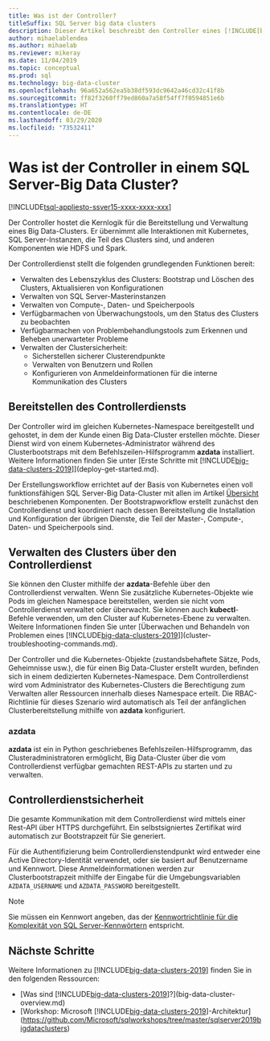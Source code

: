 ```yaml
---
title: Was ist der Controller?
titleSuffix: SQL Server big data clusters
description: Dieser Artikel beschreibt den Controller eines [!INCLUDE[big-data-clusters-2019](../includes/ssbigdataclusters-ver15.md)].
author: mihaelablendea
ms.author: mihaelab
ms.reviewer: mikeray
ms.date: 11/04/2019
ms.topic: conceptual
ms.prod: sql
ms.technology: big-data-cluster
ms.openlocfilehash: 96a652a562ea5b38df593dc9642a46cd32c41f8b
ms.sourcegitcommit: ff82f3260ff79ed860a7a58f54ff7f0594851e6b
ms.translationtype: HT
ms.contentlocale: de-DE
ms.lasthandoff: 03/29/2020
ms.locfileid: "73532411"
---
```

# <a name="what-is-the-controller-on-a-sql-server-big-data-cluster"></a>Was ist der Controller in einem SQL Server-Big Data Cluster?

[!INCLUDE[tsql-appliesto-ssver15-xxxx-xxxx-xxx](../includes/tsql-appliesto-ssver15-xxxx-xxxx-xxx.md)]

Der Controller hostet die Kernlogik für die Bereitstellung und Verwaltung eines Big Data-Clusters. Er übernimmt alle Interaktionen mit Kubernetes, SQL Server-Instanzen, die Teil des Clusters sind, und anderen Komponenten wie HDFS und Spark.

Der Controllerdienst stellt die folgenden grundlegenden Funktionen bereit:

- Verwalten des Lebenszyklus des Clusters: Bootstrap und Löschen des Clusters, Aktualisieren von Konfigurationen
- Verwalten von SQL Server-Masterinstanzen
- Verwalten von Compute-, Daten- und Speicherpools
- Verfügbarmachen von Überwachungstools, um den Status des Clusters zu beobachten
- Verfügbarmachen von Problembehandlungstools zum Erkennen und Beheben unerwarteter Probleme
- Verwalten der Clustersicherheit:
  - Sicherstellen sicherer Clusterendpunkte
  - Verwalten von Benutzern und Rollen
  - Konfigurieren von Anmeldeinformationen für die interne Kommunikation des Clusters

## <a name="deploying-the-controller-service"></a>Bereitstellen des Controllerdiensts

Der Controller wird im gleichen Kubernetes-Namespace bereitgestellt und gehostet, in dem der Kunde einen Big Data-Cluster erstellen möchte. Dieser Dienst wird von einem Kubernetes-Administrator während des Clusterbootstraps mit dem Befehlszeilen-Hilfsprogramm **azdata** installiert. Weitere Informationen finden Sie unter [Erste Schritte mit [!INCLUDE[big-data-clusters-2019](../includes/ssbigdataclusters-ss-nover.md)]](deploy-get-started.md).

Der Erstellungsworkflow errichtet auf der Basis von Kubernetes einen voll funktionsfähigen SQL Server-Big Data-Cluster mit allen im Artikel [Übersicht](big-data-cluster-overview.md) beschriebenen Komponenten. Der Bootstrapworkflow erstellt zunächst den Controllerdienst und koordiniert nach dessen Bereitstellung die Installation und Konfiguration der übrigen Dienste, die Teil der Master-, Compute-, Daten- und Speicherpools sind.

## <a name="managing-the-cluster-through-the-controller-service"></a>Verwalten des Clusters über den Controllerdienst

Sie können den Cluster mithilfe der **azdata**-Befehle über den Controllerdienst verwalten. Wenn Sie zusätzliche Kubernetes-Objekte wie Pods im gleichen Namespace bereitstellen, werden sie nicht vom Controllerdienst verwaltet oder überwacht. Sie können auch **kubectl**-Befehle verwenden, um den Cluster auf Kubernetes-Ebene zu verwalten. Weitere Informationen finden Sie unter [Überwachen und Behandeln von Problemen eines [!INCLUDE[big-data-clusters-2019](../includes/ssbigdataclusters-ss-nover.md)]](cluster-troubleshooting-commands.md).

Der Controller und die Kubernetes-Objekte (zustandsbehaftete Sätze, Pods, Geheimnisse usw.), die für einen Big Data-Cluster erstellt wurden, befinden sich in einem dedizierten Kubernetes-Namespace. Dem Controllerdienst wird vom Administrator des Kubernetes-Clusters die Berechtigung zum Verwalten aller Ressourcen innerhalb dieses Namespace erteilt.  Die RBAC-Richtlinie für dieses Szenario wird automatisch als Teil der anfänglichen Clusterbereitstellung mithilfe von **azdata** konfiguriert.

### <a name="azdata"></a>azdata

**azdata** ist ein in Python geschriebenes Befehlszeilen-Hilfsprogramm, das Clusteradministratoren ermöglicht, Big Data-Cluster über die vom Controllerdienst verfügbar gemachten REST-APIs zu starten und zu verwalten.

## <a name="controller-service-security"></a>Controllerdienstsicherheit

Die gesamte Kommunikation mit dem Controllerdienst wird mittels einer Rest-API über HTTPS durchgeführt. Ein selbstsigniertes Zertifikat wird automatisch zur Bootstrapzeit für Sie generiert. 

Für die Authentifizierung beim Controllerdienstendpunkt wird entweder eine Active Directory-Identität verwendet, oder sie basiert auf Benutzername und Kennwort. Diese Anmeldeinformationen werden zur Clusterbootstrapzeit mithilfe der Eingabe für die Umgebungsvariablen `AZDATA_USERNAME` und `AZDATA_PASSWORD` bereitgestellt.

> [!NOTE]
> Sie müssen ein Kennwort angeben, das der [Kennwortrichtlinie für die Komplexität von SQL Server-Kennwörtern](https://docs.microsoft.com/sql/relational-databases/security/password-policy?view=sql-server-2017) entspricht.

## <a name="next-steps"></a>Nächste Schritte

Weitere Informationen zu [!INCLUDE[big-data-clusters-2019](../includes/ssbigdataclusters-ss-nover.md)] finden Sie in den folgenden Ressourcen:

- [Was sind [!INCLUDE[big-data-clusters-2019](../includes/ssbigdataclusters-ver15.md)]?](big-data-cluster-overview.md)
- [Workshop: Microsoft [!INCLUDE[big-data-clusters-2019](../includes/ssbigdataclusters-ss-nover.md)]-Architektur](https://github.com/Microsoft/sqlworkshops/tree/master/sqlserver2019bigdataclusters)
